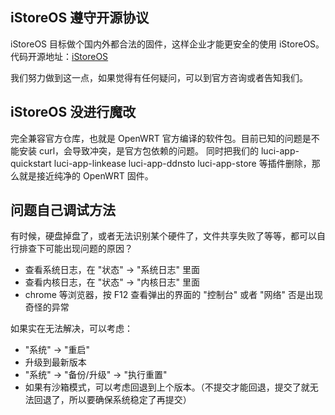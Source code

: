 ## iStoreOS 遵守开源协议

iStoreOS 目标做个国内外都合法的固件，这样企业才能更安全的使用 iStoreOS。代码开源地址：[iStoreOS](https://github.com/istoreos/istoreos)

我们努力做到这一点，如果觉得有任何疑问，可以到官方咨询或者告知我们。

## iStoreOS 没进行魔改

完全兼容官方仓库，也就是 OpenWRT 官方编译的软件包。目前已知的问题是不能安装 curl，会导致冲突，是官方包依赖的问题。
同时把我们的 luci-app-quickstart luci-app-linkease luci-app-ddnsto luci-app-store 等插件删除，那么就是接近纯净的 OpenWRT 固件。

## 问题自己调试方法

有时候，硬盘掉盘了，或者无法识别某个硬件了，文件共享失败了等等，都可以自行排查下可能出现问题的原因？

* 查看系统日志，在 "状态" -> "系统日志" 里面
* 查看内核日志，在 "状态" -> "内核日志" 里面
* chrome 等浏览器，按 F12 查看弹出的界面的 "控制台"  或者 "网络" 否是出现奇怪的异常

如果实在无法解决，可以考虑：

* "系统" -> "重启"
* 升级到最新版本
* "系统" -> "备份/升级" -> "执行重置"
* 如果有沙箱模式，可以考虑回退到上个版本。（不提交才能回退，提交了就无法回退了，所以要确保系统稳定了再提交）